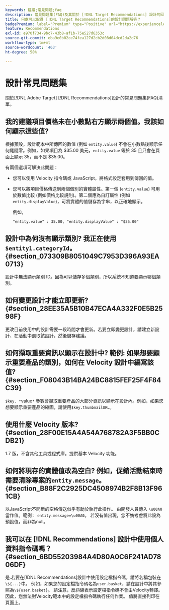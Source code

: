 ```yaml
---
keywords: 建議;常見問題;faq
description: 常見問題集(FAQ)及其關於 [!DNL Target Recommendations] 設計的回答。
title: 何處可以取得 [!DNL Target Recommendations]的設計問題解答？
badgePremium: label="Premium" type="Positive" url="https://experienceleague.adobe.com/docs/target/using/introduction/intro.html?lang=en#premium newtab=true" tooltip="檢視Target Premium包含的內容。"
feature: Recommendations
exl-id: e970f734-9bc7-43b8-af1b-75e527d6353c
source-git-commit: eba9e0b02ce74fea127d2cb2d08d04dcd2da2d76
workflow-type: tm+mt
source-wordcount: '463'
ht-degree: 58%

---
```


# 設計常見問題集

關於[!DNL Adobe Target] [!DNL Recommendations]設計的常見問題集(FAQ)清單。

## 我的建議項目價格未在小數點右方顯示兩個值。我該如何顯示這些值?

根據預設，設計範本中所傳回的數值 (例如 `entity.value`) 不會在小數點後顯示任何尾隨零。例如，如果項目為 $35.00 美元，`entity.value` 等於 35 且只會在頁面上顯示 35，而不是 $35.00。

有兩個選項可解決此問題：

* 您可以使用 Velocity 指令碼或 JavaScript，將格式設定套用到傳回的值。

* 您可以將項目價格傳送到兩個個別的實體屬性。第一個 (`entity.value`) 可用於數值比較 (例如價格比較規則)。第二個應為自訂屬性 (例如 `entity.displayValue`)，可將實體的值儲存為字串，以正確地顯示。

  例如，

  `"entity.value" : 35.00, "entity.displayValue" : "$35.00"`

## 設計中為何沒有顯示類別? 我正在使用`$entity1.categoryId`。{#section_073309B8051049C7953D396A93EA0713}

設計中無法顯示類別 ID。因為可以儲存多個類別，所以系統不知道要顯示哪個類別。

## 如何變更設計才能立即更新?    {#section_28EE35A5B10B47ECA4A332F0E5B2598F}

更改目前使用中的設計需要一段時間才會更新。若要立即變更設計，請建立新設計、在活動中選取該設計，然後儲存建議。

## 如何擷取重要資訊以顯示在設計中? 範例: 如果想要顯示重要產品的類別，如何在 Velocity 設計中編寫該值? {#section_F08043B14BA24BC8815FEF25F4F84C39}

`$key. *`value`*` 參數會擷取重要產品的大部分資訊以顯示在設計內。例如，如果您想要顯示重要產品的縮圖，請使用`$key.thumbnailURL`。

## 使用什麼 Velocity 版本? {#section_28F00E15A4A54A768782A3F5BB0CDB21}

1.7 版，不含其他工具或程式庫。提供基本 Velocity 功能。

## 如何將現存的實體值改為空白? 例如，促銷活動結束時需要清除專案的`entity.message`。 {#section_B88F2C2925DC4508974B2F8B13F961CB}

以JavaScript不間斷的空格傳送似乎有助於執行此操作。 由開發人員傳入 `\u00A0` 當作值。範例： `entity.message=\u00A0`。 若沒有值出現，您不妨考慮將此設為預設值，而非為null。

## 我可以在 [!DNL Recommendations] 設計中使用個人資料指令碼嗎？ {#section_6BD55203984A4D80A0C6F241AD7806DF}

是.若要在[!DNL Recommendations]設計中使用設定檔指令碼，請將名稱包裝在`\${...}`中。 例如，如果您的設定檔指令碼名為`user.basket`，請在設計中將其參照為`\${user.basket}`。 請注意，反斜線表示設定檔指令碼不會由Velocity轉譯。 因此，您無法對Velocity範本中的設定檔指令碼執行任何作業。 值將直接列印在頁面上。
